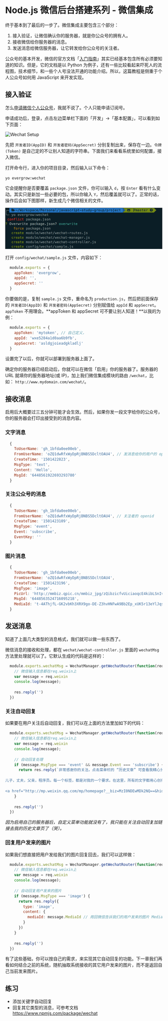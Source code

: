 # Node.js 微信后台搭建系列 - 微信集成

终于基本到了最后的一步了。微信集成主要包含三个部分：  

1. 接入验证，让微信确认你的服务器，就是你公众号的拥有人。  
2. 接收微信给你服务器的消息。  
3. 发送消息给微信服务器，让它转发给你公众号的关注者。  

公众号的基本开发，微信的官方文档「[入门指南][]」其实已经基本包含所有必须要知道的知识。但是，它的文档是以 Python 为例子，还有一些比较看起来吓死人的流程图，技术细节，和一些个人号没法开通的功能介绍。所以，这篇教程是侧重于个人公众号如何用 JavaScript 来开发实现。  

[入门指南]: https://mp.weixin.qq.com/wiki?t=resource/res_main&id=mp1472017492_58YV5


## 接入验证

[申请微信个人公众号]: https://mp.weixin.qq.com/cgi-bin/loginpage?t=wxm2-login&lang=zh_CN

怎么[申请微信个人公众号][]，我就不说了。个人只能申请订阅号。  

申请成功后，登录，点击左边菜单栏下面的「开发」->「基本配置」，可以看到如下页面：  

![Wechat Setup](./images/11-wechat-setup.png)

先把 `开发者ID(AppID)` 和 `开发者密码(AppSecret)` 分别复制出来，保存在一边。`令牌(Token)` 是自己定的不让别人知道的字符串。下面我们来看看系统里如何配置，接入微信。  

打开命令行，进入你的项目目录，然后输入以下命令：  

`yo evergrow:wechat`  

它会提醒你是否要覆盖 `package.json` 文件，你可以输入 `d`，按 `Enter` 看有什么变动。其实只是新加一些必要的包，所以你输入 `Y`，然后覆盖就可以了。正常的话，操作后会如下图那样，新生成几个微信相关的文件。  

![Wechat Module Generation](./images/11-wechat-module-generation.png)

打开 `config/wechat/sample.js` 文件，内容如下：  

```javascript
  module.exports = {
    appToken: 'evergrow',
    appId: '',
    appSecret: ''
  }
```

你要做的是，复制 `sample.js` 文件，重命名为 `production.js`，然后把前面保存的 `开发者ID(AppID)` 和 `开发者密码(AppSecret)` 分别赋值给 `appId` 和 `appSecret`。`appToken` 不用理会。**appToken 和 appSecret 可不要让别人知道！**以我的为例：  

```javascript
  module.exports = {
    appToken: 'mytoken', // 自己定义，
    appId: 'wxe5284a1d0aa6b9fb',
    appSecret: 'asldgjoieadgkladlj'
  }
```

设置完了以后，你就可以部署到服务器上面了。  

确定你的服务器已经启动后，你就可以在微信「启用」你的服务器了。服务器的 URL 就填你的服务器地址(或 IP)，加上我们微信集成模块的路由 `/wechat`，比如： `http://www.mydomain.com/wechat/`。  


## 接收消息

启用后大概要过三五分钟可能才会生效。然后，如果你发一段文字给你的公众号，你的服务器会打印出接受到的消息内容。  

### 文字消息

```javascript
  {
    ToUserName: 'gh_1bfda0ee00eb',
    FromUserName: 'oZQ1dwRfxWyDpRjBNBS5DcltOAU4', // 发消息给你的用户的 openid
    CreateTime: '1501422823',
    MsgType: 'text',
    Content: 'Hello',
    MsgId: '6448561922693293780'
  }
```

### 关注公众号的消息  

```javascript
  {
    ToUserName: 'gh_1bfda0ee00eb',
    FromUserName: 'oZQ1dwRfxWyDpRjBNBS5DcltOAU4', // 关注者的 openid
    CreateTime: '1501423109',
    MsgType: 'event',
    Event: 'subscribe',
    EventKey: ''
  }
```

### 图片消息

```javascript
  {
    ToUserName: 'gh_1bfda0ee00eb',
    FromUserName: 'oZQ1dwRfxWyDpRjBNBS5DcltOAU4',
    CreateTime: '1501423196',
    MsgType: 'image',
    PicUrl: 'http://mmbiz.qpic.cn/mmbiz_jpg/zQibzicfvUiciaoqcE4kibLSnIvGs2SI0g5zHSnUQFeXvom1SHLEAHK8csInU7jXodQaG1ScxibfwkSG7MEK09xyukTQ/0',
    MsgId: '6448563524716095218',
    MediaId: 't-4AThjfL-GK2vbKh3XRX9go-DE-Z3hvHNFwA9Bb2Ep_xUK5r13eYlJqsD8FLqqw'
  }
```

## 发送消息

知道了上面几大类型的消息格式，我们就可以做一些东西了。  

微信消息的接收和处理，都在 `wechat/wechat-controller.js` 里面的 `wechatMsg` 方法里处理就可以了。它默认生成的代码是这样的：  

```javascript
  module.exports.wechatMsg = WechatManager.getWechatRouter(function(req, res, next) {
    // 微信输入信息都在req.weixin上
    var message = req.weixin
    console.log(message);

    res.reply('')
  })
```

### 关注自动回复

如果要在用户关注后自动回复，我们可以在上面的方法里加如下的代码：  

```javascript
  module.exports.wechatMsg = WechatManager.getWechatRouter(function(req, res, next) {
    // 微信输入信息都在req.weixin上
    var message = req.weixin
    console.log(message);

    // 自动回复处理
    if (message.MsgType === 'event' && message.Event === 'subscribe') {
      return res.reply(`非常感谢你的关注。点击菜单栏的 “历史文章” 可查看我精心分类的文章列表。

儿子，丈夫，父亲，程序员。每一个标签，都是对我的一个要求。在这里，所有的文字都用心创作，记录了我在每一个标签下逐渐成长的经历和思考。希望某一篇文章，甚至某一句话，能与你产生共鸣。

<a href="http://mp.weixin.qq.com/mp/homepage?__biz=MzI0NDEwMDk2NQ==&hid=1&sn=b1cd332c53a573ea36c4a71e19f47539#wechat_redirect">历史文章</a>`)
    }

    res.reply('')
  })
```

_因为启用自己的服务器后，自定义菜单功能就没有了，我只能在关注自动回复加链接去我的历史文章页了（哭）。_


### 回复用户发来的图片

如果我们想直接把用户发给我们的图片回复回去，我们可以这样做：  

```javascript
  module.exports.wechatMsg = WechatManager.getWechatRouter(function(req, res, next) {
    // 微信输入信息都在req.weixin上
    var message = req.weixin
    console.log(message);

    // 自动回复用户发来的图片
    if (message.MsgType === 'image') {
      return res.reply({
        type: 'image',
        content: {
          mediaId: message.MediaId // 用回微信告诉我们的用户发来的图片 MediaId
        }
      })
    }

    res.reply('')
  })
```

有了这些基础，你可以按自己的需求，来实现其它自动回复的功能。下一章我们再看如何结合之前的系统，随机抽取系统接收的其它用户发来的图片，而不是返回自己当前发来图片。  

## 练习

* 添加关键字自动回复  
* 回复其它类型的消息，可参考文档 https://www.npmjs.com/package/wechat  
